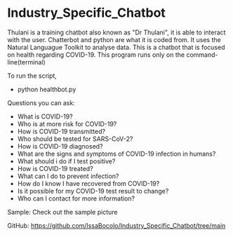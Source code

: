 # Industry_Specific_Chatbot

Thulani is a training chatbot also known as "Dr Thulani", it is able to interact with the user. Chatterbot and python are what it is coded from. It uses the Natural Languague Toolkit to analyse data. This is a chatbot that is focused on health regarding COVID-19. This program runs only on the command-line(terminal)

To run the script, 
- python healthbot.py

Questions you can ask:

- What is COVID-19?
- Who is at more risk for COVID-19?
- How is COVID-19 transmitted?
- Who should be tested for SARS-CoV-2?
- How is COVID-19 diagnosed?
- What are the signs and symptoms of COVID-19 infection in humans?
- What should i do if I test positive?
- How is COVID-19 treated?
- What can I do to prevent infection?
- How do I know I have recovered from COVID-19?
- Is it possible for my COVID-19 test result to change?
- Who can I contact for more information?


Sample:
Check out the sample picture

GitHub: https://github.com/IssaBocolo/Industry_Specific_Chatbot/tree/main